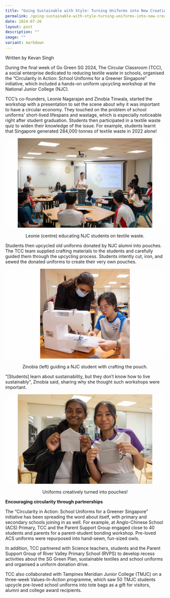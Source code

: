 ```yaml
---
title: "Going Sustainable with Style: Turning Uniforms into New Creations"
permalink: /going-sustainable-with-style-turning-uniforms-into-new-creations/
date: 2024-07-26
layout: post
description: ""
image: ""
variant: markdown
---
```

Written by Kevan Singh

During the final week of Go Green SG 2024, The Circular Classroom (TCC), a social enterprise dedicated to reducing textile waste in schools, organised the “Circularity in Action: School Uniforms for a Greener Singapore” initiative, which included a hands-on uniform upcycling workshop at the National Junior College (NJC).

TCC’s co-founders, Leonie Nagarajan and Zinobia Tinwala, started the workshop with a presentation to set the scene about why it was important to have a circular economy. They touched on the problem of school uniforms’ short-lived lifespans and wastage, which is especially noticeable right after student graduation. Students then participated in a textile waste quiz to widen their knowledge of the issue. For example, students learnt that Singapore generated 284,000 tonnes of textile waste in 2022 alone!

![Leonie teaching the class about waste](/images/Blog/TCC%20x%20NJC/30.png)
<div style="text-align:center">Leonie (centre) educating NJC students on textile waste.</div>

Students then upcycled old uniforms donated by NJC alumni into pouches. The TCC team supplied crafting materials to the students and carefully guided them through the upcycling process. Students intently cut, iron, and sewed the donated uniforms to create their very own pouches. 

![Zinobia (left) guiding a NJC student with crafting the pouch.](/images/Blog/TCC%20x%20NJC/31.png)
<div style="text-align:center">Zinobia (left) guiding a NJC student with crafting the pouch.</div>

“[Students] learn about sustainability, but they don’t know how to live sustainably”, Zinobia said, sharing why she thought such workshops were important. 

![Uniforms creatively turned into pouches!](/images/Blog/TCC%20x%20NJC/33.png)
<div style="text-align:center">Uniforms creatively turned into pouches!</div>

**Encouraging circularity through partnerships**

The “Circularity in Action: School Uniforms for a Greener Singapore” initiative has been spreading the word about itself, with primary and secondary schools joining in as well. For example, at Anglo-Chinese School (ACS) Primary, TCC and the Parent Support Group engaged close to 40 students and parents for a parent-student bonding workshop. Pre-loved ACS uniforms were repurposed into hand-sewn, fun-sized owls. 

In addition, TCC partnered with Science teachers, students and the Parent Support Group of River Valley Primary School (RVPS) to develop recess activities about the SG Green Plan, sustainable textiles and school uniforms and organised a uniform donation drive. 

TCC also collaborated with Tampines Meridian Junior College (TMJC) on a three-week Values-In-Action programme, which saw 50 TMJC students upcycle pre-loved school uniforms into tote bags as a gift for visitors, alumni and college award recipients.